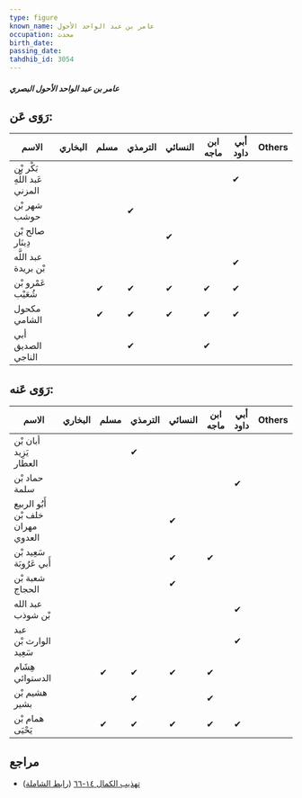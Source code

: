 ```yaml
---
type: figure
known_name: عامر بن عبد الواحد الأحول
occupation: محدث
birth_date:
passing_date:
tahdhib_id: 3054
---
```

##### عامر بن عبد الواحد الأحول البصري

## رَوَى عَن:
| الاسم                         | البخاري | مسلم | الترمذي | النسائي | ابن ماجه | أبي داود | Others |
| ----------------------------- | ------- | ---- | ------- | ------- | -------- | -------- | ------ |
| بَكْر بْن عَبد اللَّهِ المزني |         |      |         |         |          | ✔        |        |
| شهر بْن حوشب                  |         |      | ✔       |         |          |          |        |
| صالح بْن دِينَار              |         |      |         | ✔       |          |          |        |
| عبد اللَّه بْن بريدة          |         |      |         |         |          | ✔        |        |
| عَمْرو بْن شُعَيْب            |         | ✔    | ✔       | ✔       | ✔        | ✔        |        |
| مكحول الشامي                  |         | ✔    | ✔       | ✔       | ✔        | ✔        |        |
| أبي الصديق الناجي             |         |      | ✔       |         | ✔        |          |        |
## رَوَى عَنه:
| الاسم                             | البخاري | مسلم | الترمذي | النسائي | ابن ماجه | أبي داود | Others |
| --------------------------------- | ------- | ---- | ------- | ------- | -------- | -------- | ------ |
| أبان بْن يَزِيد العطار            |         |      | ✔       |         |          |          |        |
| حماد بْن سلمة                     |         |      |         |         |          | ✔        |        |
| أَبُو الربيع خلف بْن مهران العدوي |         |      |         | ✔       |          |          |        |
| سَعِيد بْن أَبي عَرُوبَة          |         |      |         | ✔       | ✔        |          |        |
| شعبة بْن الحجاج                   |         |      |         | ✔       |          |          |        |
| عبد الله بْن شوذب                 |         |      |         |         |          | ✔        |        |
| عبد الوارث بْن سَعِيد             |         |      |         |         |          | ✔        |        |
| هِشَام الدستوائي                  |         | ✔    | ✔       | ✔       | ✔        |          |        |
| هشيم بْن بشير                     |         |      | ✔       |         | ✔        |          |        |
| همام بْن يَحْيَى                  |         | ✔    | ✔       | ✔       | ✔        | ✔        |        |
## مراجع
- [تهذيب الكمال ١٤-٦٦](obsidian://open?vault=Tahdhib-al-Kamal&file=Figures/٣٠٥٤-عامر%20بن%20عبد%20الواحد%20الأحول%20البصري) ([رابط الشاملة](https://shamela.ws/book/3722/6994))